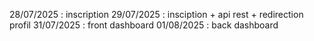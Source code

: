 28/07/2025 : inscription
29/07/2025 : insciption + api rest + redirection profil
31/07/2025 : front dashboard
01/08/2025 : back dashboard
